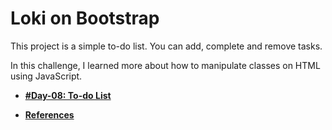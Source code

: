 # Loki on Bootstrap

This project is a simple to-do list. You can add, complete and remove tasks.

In this challenge, I learned more about how to manipulate classes on HTML using JavaScript.

- **[#Day-08: To-do List](https://romariocoimbrac.github.io/100-days-of-code-challenge/src/day-008-to-do-list/)**

- **[References](https://www.w3schools.com/howto/howto_js_todolist.asp)**
